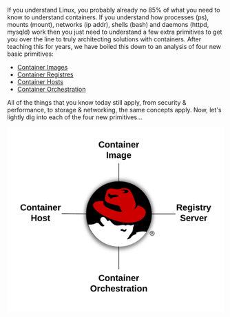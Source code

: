 If you understand Linux, you probably already no 85% of what you need to know to understand containers. If you understand how processes (ps), mounts (mount), networks (ip addr), shells (bash) and daemons (httpd, mysqld) work then you just need to understand a few extra primitives to get you over the line to truly architecting solutions with containers. After teaching this for years, we have boiled this down to an analysis of four new basic primitives:

* [Container Images](https://developers.redhat.com/blog/2018/02/22/container-terminology-practical-introduction/#h.dqlu6589ootw)
* [Container Registres](https://developers.redhat.com/blog/2018/02/22/container-terminology-practical-introduction/#h.4cxnedx7tmvq)
* [Container Hosts](https://developers.redhat.com/blog/2018/02/22/container-terminology-practical-introduction/#h.8tyd9p17othl)
* [Container Orchestration](https://developers.redhat.com/blog/2018/02/22/container-terminology-practical-introduction/#h.6yt1ex5wfo66)

All of the things that you know today still apply, from security & performance, to storage & networking, the same concepts apply. Now, let's lightly dig into each of the four new primitives...

![Container Libraries](../../assets/subsystems/container-internals-lab-2-0-part-1/01-new-primitives.png) 
